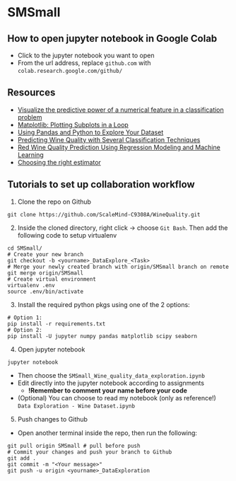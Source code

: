 # SMSmall

## How to open jupyter notebook in Google Colab

- Click to the jupyter notebook you want to open
- From the url address, replace `github.com` with `colab.research.google.com/github/`

## Resources
- [Visualize the predictive power of a numerical feature in a classification problem](https://www.yourdatateacher.com/2022/03/30/visualize-the-predictive-power-of-a-numerical-feature-in-a-classification-problem/?fbclid=IwAR0fMpFNpv1phft8PSVX7j44cCWqq_iLh2HvAhsJCRrE8vFv-FLan3Ky1_I)
- [Matplotlib: Plotting Subplots in a Loop](https://engineeringfordatascience.com/posts/matplotlib_subplots/)
- [Using Pandas and Python to Explore Your Dataset](https://realpython.com/pandas-python-explore-dataset/)
- [Predicting Wine Quality with Several Classification Techniques](https://medium0.com/m/global-identity?redirectUrl=https%3A%2F%2Ftowardsdatascience.com%2Fpredicting-wine-quality-with-several-classification-techniques-179038ea6434)
- [Red Wine Quality Prediction Using Regression Modeling and Machine Learning](https://medium0.com/m/global-identity?redirectUrl=https%3A%2F%2Ftowardsdatascience.com%2Fred-wine-quality-prediction-using-regression-modeling-and-machine-learning-7a3e2c3e1f46)
- [Choosing the right estimator](https://scikit-learn.org/stable/tutorial/machine_learning_map/index.html?fbclid=IwAR1xeenr-qKR2C_pMwPV-9ppC5K38I6bSQwM004vmTsVzGh69vVXs-oBygE)

## Tutorials to set up collaboration workflow
1. Clone the repo on Github
```
git clone https://github.com/ScaleMind-C9308A/WineQuality.git
```
2. Inside the cloned directory, right click -> choose `Git Bash`. Then add 
the following code to setup virtualenv
```
cd SMSmall/
# Create your new branch
git checkout -b <yourname>_DataExplore_<Task>
# Merge your newly created branch with origin/SMSmall branch on remote
git merge origin/SMSmall
# Create virtual environment
virtualenv .env
source .env/bin/activate
```
3. Install the required python pkgs using one of the 2 options:
```
# Option 1: 
pip install -r requirements.txt
# Option 2:
pip install -U jupyter numpy pandas matplotlib scipy seaborn 
```
4. Open jupyter notebook
```
jupyter notebook
```
- Then choose the `SMSmall_Wine_quality_data_exploration.ipynb`
- Edit directly into the jupyter notebook according to assignments
  - **!Remember to comment your name before your code**
- (Optional) You can choose to read my notebook (only as reference!) `Data Exploration - Wine Dataset.ipynb`
5. Push changes to Github
- Open another terminal inside the repo, then run the following:
```
git pull origin SMSmall # pull before push
# Commit your changes and push your branch to Github
git add .
git commit -m "<Your message>"
git push -u origin <yourname>_DataExploration
```
